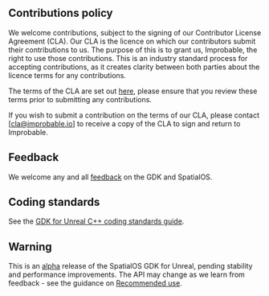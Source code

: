 ## Contributions policy

We welcome contributions, subject to the signing of our Contributor License Agreement (CLA). Our CLA is the licence on which our contributors submit their contributions to us. The purpose of this is to grant us, Improbable, the right to use those contributions. This is an industry standard process for accepting contributions, as it creates clarity between both parties about the licence terms for any contributions.

The terms of the CLA are set out [here](https://drive.google.com/file/d/0B6CKLzAF0ahqVURSTVdZS29MYXg5VWkzdFRHNmY2S25keHJj/view?usp=sharing), please ensure that you review these terms prior to submitting any contributions.

If you wish to submit a contribution on the terms of our CLA, please contact [cla@improbable.io] to receive a copy of the CLA to sign and return to Improbable. 

## Feedback

We welcome any and all 
[feedback](./README.md#give-us-feedback) on the GDK and SpatialOS.

## Coding standards

See the [GDK for Unreal C++ coding standards guide](./SpatialGDK/Documentation/contributions/unreal-gdk-coding-standards.md).

## Warning

This is an [alpha](https://docs.improbable.io/reference/latest/shared/release-policy#maturity-stages) release of the SpatialOS GDK for Unreal, pending stability and performance improvements. The API may change as we learn from feedback - see the guidance on [Recommended use](https://docs.improbable.io/unreal/latest/content/recommended-use).